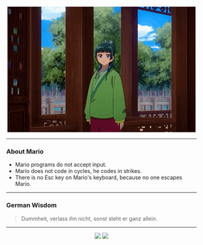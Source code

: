 <p align="center">
  <img src="assets/maomao.gif" />
</p>

---

### About Mario
- Mario programs do not accept input.
- Mario does not code in cycles, he codes in strikes.
- There is no Esc key on Mario's keyboard, because no one escapes Mario.

---

### German Wisdom
> Dummheit, verlass ihn nicht, sonst steht er ganz allein.

---

<p align="center">
  <a>
    <img height="180em" src="https://github-readme-stats-eight-theta.vercel.app/api?username=Torfkopp&show_icons=true&theme=dark&include_all_commits=true&count_private=true"/>
  </a>
  <a href="https://github.com/Torfkopp?tab=repositories">
    <img height="180em" src="https://github-readme-stats-eight-theta.vercel.app/api/top-langs/?username=torfkopp&layout=compact&theme=dark&langs_count=8&hide=java"/>
  </a>
</p>
